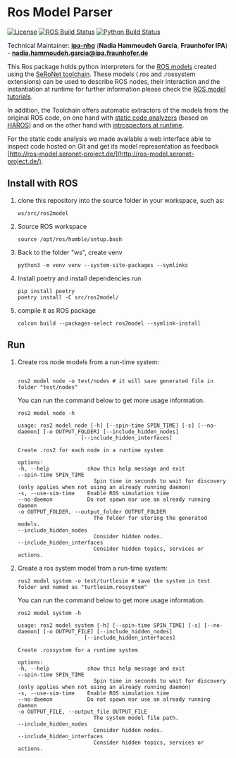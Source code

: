 # Ros Model Parser


[![License](https://img.shields.io/badge/License-Apache%202.0-blue.svg)](https://opensource.org/licenses/Apache-2.0)
[![ROS Build Status](https://www.travis-ci.com/ipa320/ros2model.svg?branch=master)](https://www.travis-ci.com/github/ipa320/ros2model)
[![Python Build Status](https://github.com/ipa320/ros2model/actions/workflows/build.yaml/badge.svg)](https://github.com/ipa320/ros2model/actions/workflows/build.yaml)


Technical Maintainer: [**ipa-nhg**](https://github.com/ipa-nhg/) (**Nadia Hammoudeh Garcia**, **Fraunhofer IPA**) - **nadia.hammoudeh.garcia@ipa.fraunhofer.de**

This Ros package holds python interpreters for the [ROS models](https://github.com/ipa320/ros-model/) created using the [SeRoNet toolchain](https://www.seronet-projekt.de/platform/tooling.html). These models (.ros and .rossystem extensions) can be used to describe ROS nodes, their interaction and the instantiation at runtime for further information please check the [ROS model tutorials](https://github.com/ipa320/ros-model/#tutorials).


In addition, the Toolchain offers automatic extractors of the models from the original ROS code, on one hand with [static code analyzers](https://github.com/ipa320/ros-model-cloud) (based on [HAROS](https://github.com/git-afsantos/haros)) and on the other hand with [introspectors at runtime](https://github.com/ipa320/ros_graph_parser/).

For the static code analysis we made available a web interface able to inspect code hosted on Git and get its model representation as feedback [http://ros-model.seronet-project.de/](http://ros-model.seronet-project.de/).


## Install with ROS
1. clone this repository into the source folder in your workspace, such as:
   ```
   ws/src/ros2model
   ```
2. Source ROS workspace
   ```
   source /opt/ros/humble/setup.bash
   ```
3. Back to the folder "ws", create venv
   ```
   python3 -m venv venv --system-site-packages --symlinks
   ```
4. Install poetry and install dependencies
   run
   ```
   pip install poetry
   poetry install -C src/ros2model/
   ```
5. compile it as ROS package
   ```
   colcon build --packages-select ros2model --symlink-install
   ```

## Run
1. Create ros node models from a run-time system:
    ```

    ros2 model node -o test/nodes # it will save generated file in folder "test/nodes"
    ```

    You can run the command below to get more usage information.
    ```
    ros2 model node -h
    ```

    ```
    usage: ros2 model node [-h] [--spin-time SPIN_TIME] [-s] [--no-daemon] [-o OUTPUT_FOLDER] [--include_hidden_nodes]
                        [--include_hidden_interfaces]

    Create .ros2 for each node in a runtime system

    options:
    -h, --help            show this help message and exit
    --spin-time SPIN_TIME
                            Spin time in seconds to wait for discovery (only applies when not using an already running daemon)
    -s, --use-sim-time    Enable ROS simulation time
    --no-daemon           Do not spawn nor use an already running daemon
    -o OUTPUT_FOLDER, --output_folder OUTPUT_FOLDER
                            The folder for storing the generated models.
    --include_hidden_nodes
                            Consider hidden nodes.
    --include_hidden_interfaces
                            Consider hidden topics, services or actions.
    ```

2. Create a ros system model from a run-time system:
    ```
    ros2 model system -o test/turtlesim # save the system in test folder and named as "turtlesim.rossystem"
    ```
    You can run the command below to get more usage information.
    ```
    ros2 model system -h
    ```
    ```
    usage: ros2 model system [-h] [--spin-time SPIN_TIME] [-s] [--no-daemon] [-o OUTPUT_FILE] [--include_hidden_nodes]
                         [--include_hidden_interfaces]

    Create .rossystem for a runtime system

    options:
    -h, --help            show this help message and exit
    --spin-time SPIN_TIME
                            Spin time in seconds to wait for discovery (only applies when not using an already running daemon)
    -s, --use-sim-time    Enable ROS simulation time
    --no-daemon           Do not spawn nor use an already running daemon
    -o OUTPUT_FILE, --output_file OUTPUT_FILE
                            The system model file path.
    --include_hidden_nodes
                            Consider hidden nodes.
    --include_hidden_interfaces
                            Consider hidden topics, services or actions.
    ```
